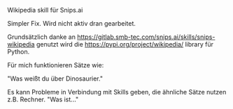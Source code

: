Wikipedia skill für Snips.ai

Simpler Fix. Wird nicht aktiv dran gearbeitet.

Grundsätzlich danke an https://gitlab.smb-tec.com/snips.ai/skills/snips-wikipedia
genutzt wird die https://pypi.org/project/wikipedia/ library für Python.

Für mich funktionieren Sätze wie:

"Was weißt du über Dinosaurier."

Es kann Probleme in Verbindung mit Skills geben, die ähnliche Sätze nutzen z.B. Rechner. "Was ist..."